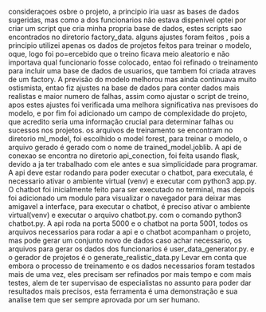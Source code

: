 consideraçoes osbre o projeto, a principio iria uasr as bases de dados sugeridas, mas como a dos funcionarios não estava dispenivel optei por criar um script que cria minha propria base de dados, estes scripts sao encontrados no diretorio factory_data. alguns ajustes foram feitos , pois a principio utilizei apenas os dados de projetos feitos para treinar o modelo, oque, logo foi po=ercebido que o treino ficava meio aleatorio e não importava qual funcionario fosse colocado, entao foi refinado o treinamento para incluir uma base de dados de usuarios, que tambem foi criada atraves de um factory. A previsão do modelo melhorou mas ainda continuava muito ostismista, entao fiz ajustes na base de dados para conter dados mais realistas e maior numero de falhas, assim como ajustar o script de treino, apos estes ajustes foi verificada uma melhora significativa nas previsoes do modelo,  e por fim foi adicionado um campo de complexidade do projeto, que acredito seria uma informação crucial para determinar falhas ou sucessos nos projetos.
os arquivos de treinamento se encontram no diretorio ml_model, foi escolhido o model forest, para treinar o modelo, o arquivo gerado é gerado com o nome de trained_model.joblib.
A api de conexao se encontra no diretorio api_conection, foi feita usando flask, devido a ja ter trabalhado com ele antes e sua simplicidade para programar. A api deve estar rodando para poder executar o chatbot, para executala, é necessario ativar o ambiente virtual (venv) e executar com python3 app.py.
O chatbot foi inicialmente feito para ser executado no terminal, mas depois foi adicionado um modulo para visualizar o navegador para deixar mas amigavel a interface, para executar o chatbot, é preciso ativar o ambiente virtual(venv) e executar o arquivo chatbot.py. com o comando python3 chatbot.py.
A api roda na porta 5000 e o chatbot na porta 5001, todos os arquivos necessarios para rodar a api e o chatbot acompanham o projeto, mas pode gerar um conjunto novo de dados caso achar necessario, os arquivos para gerar os dados dos funcionarios é user_data_generator.py.
e o gerador de projetos é o generate_realistic_data.py
Levar em conta que embora o processo de treinamento e os dados necessarios foram testados mais de uma vez, eles precisam ser refinados por mais tempo e com mais testes, alem de ter supervisao de especialistas no assunto para poder dar resultados mais precisos, esta ferramenta é uma demonstração e sua analise tem que ser sempre aprovada por um ser humano.
